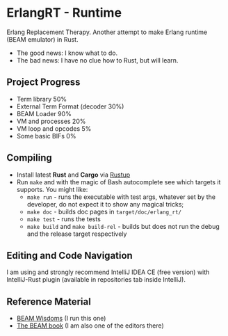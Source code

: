 # ErlangRT - Runtime

Erlang Replacement Therapy.
Another attempt to make Erlang runtime (BEAM emulator) in Rust.

* The good news: I know what to do.
* The bad news: I have no clue how to Rust, but will learn.

## Project Progress

* Term library 50%
* External Term Format (decoder 30%)
* BEAM Loader 90%
* VM and processes 20%
* VM loop and opcodes 5%
* Some basic BIFs 0%

## Compiling

* Install latest **Rust** and **Cargo** via [Rustup](http://doc.crates.io/)
* Run `make` and with the magic of Bash autocomplete see which targets it
  supports. You might like:
    * `make run` - runs the executable with test args, whatever set by the developer,
      do not expect it to show any magical tricks;
    * `make doc` - builds doc pages in `target/doc/erlang_rt/`
    * `make test` - runs the tests
    * `make build` and `make build-rel` - builds but does not run the debug and
      the release target respectively

## Editing and Code Navigation

I am using and strongly recommend IntelliJ IDEA CE (free version) with
IntelliJ-Rust plugin (available in repositories tab inside IntelliJ).

## Reference Material

* [BEAM Wisdoms](http://beam-wisdoms.clau.se/) (I run this one)
* [The BEAM book](https://github.com/happi/theBeamBook)
  (I am also one of the editors there)

